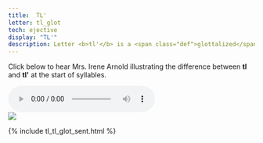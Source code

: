 ```yaml
---
title:  TL'
letter: tl_glot
tech: ejective
display: "TL'"
description: Letter <b>tl'</b> is a <span class="def">glottalized</span> or <span class="def"><a href="javascript:tech('ejective');">ejective</a></span> sound. It it pronounced like <b>tl</b> except with the vocal folds tightly closed so that air is released with a sudden burst or popping sound. Tanacross <b>tl'</b> occurs only at the beginning of a syllable.
---
```




Click below to hear Mrs. Irene Arnold illustrating the difference between **tl** and **tl'** at the start of syllables.



<div class="audiobox">
<div class="audio">
<audio controls src="{{ site.baseurl }}/assets/audio/tl_tl_glot_cmp.mp3" type="audio/mpeg">Your browser does not support the audio element.</audio>
</div>
<div class="text">
<img src="{{ site.baseurl }}/assets/gif/tl_tl_glot_cmp.gif" border="0" />
</div>
</div>
			
{% include tl_tl_glot_sent.html %}									
